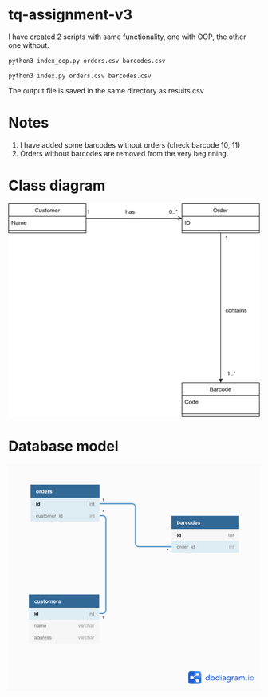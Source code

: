 # tq-assignment-v3

I have created 2 scripts with same functionality, one with OOP, the other one without.

```
python3 index_oop.py orders.csv barcodes.csv
```

```
python3 index.py orders.csv barcodes.csv
```

The output file is saved in the same directory as results.csv

Notes
=====
1. I have added some barcodes without orders (check barcode 10, 11)
2. Orders without barcodes are removed from the very beginning.

Class diagram
==============
![Class diagram](tiqets.png)

Database model
==============
![Database model](tiqets_db.png)
